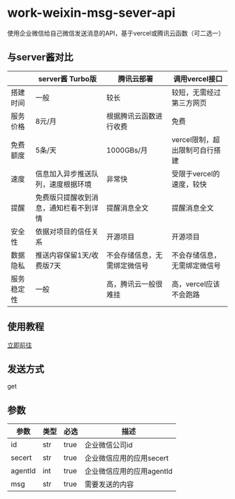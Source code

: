 # work-weixin-msg-sever-api

使用企业微信给自己微信发送消息的API，基于vercel或腾讯云函数（可二选一）

## 与server酱对比

|       | server酱 Turbo版      | 腾讯云部署          | 调用vercel接口         |
|-------|---------------------|----------------|--------------------|
| 搭建时间  | 一般                  | 较长             | 较短，无需经过第三方网页       |
| 服务价格  | 8元/月                | 根据腾讯云函数进行收费    | 免费                 |
| 免费额度  | 5条/天                | 1000GBs/月      | vercel限制，超出限制可自行搭建 |
| 速度    | 信息加入异步推送队列，速度根据环境   | 非常快            | 受限于vercel的速度，较快    |
| 提醒    | 免费版只提醒收到消息，通知栏看不到详情 | 提醒消息全文         | 提醒消息全文             |
| 安全性   | 依据对项目的信任关系          | 开源项目           | 开源项目               |
| 数据隐私  | 推送内容保留1天/收费版7天      | 不会存储信息，无需绑定微信号 | 不会存储信息，无需绑定微信号     |
| 服务稳定性 | 一般                  | 高，腾讯云一般很难挂     | 高，vercel应该不会跑路     |

## 使用教程

[立即前往](https://blog.zhheo.com/p/1e9f35bc.html)

## 发送方式

get

## 参数

| 参数      | 类型  | 必选   | 描述               |
|---------|-----|------|------------------|
| id      | str | true | 企业微信公司id         |
| secert  | str | true | 企业微信应用的应用secert  |
| agentId | int | true | 企业微信应用的应用agentId |
| msg     | str | true | 需要发送的内容          |